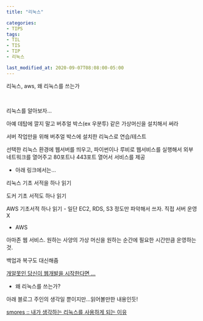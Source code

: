 ```yaml
---
title: "리눅스"

categories:
- TIPS
tags:
- TIL
- TIS
- TIP
- 리눅스

last_modified_at: 2020-09-07T08:08:00-05:00
---
```


리눅스, aws, 왜 리눅스를 쓰는가

<br/>

리눅스를 알아보자...

아예 데탑에 깔지 말고 버추얼 박스(ex 우분투) 같은 가상머신을 설치해서 써라

서버 작업만을 위해 버추얼 박스에 설치한 리눅스로 연습/테스트

선택한 리눅스 환경에 웹서버를 띄우고, 파이썬이나 루비로 웹서비스를 실행해서 외부 네트워크를 열어주고 80포트나 443포트 열어서 서비스를 제공

* 아래 링크에서는...

리눅스 기초 서적을 하나 읽기

도커 기초 서적도 하나 읽기

AWS 기초서적 하나 읽기 - 일단 EC2, RDS, S3 정도만 파악해서 쓰자. 직접 서버 운영 X

* AWS

아마존 웹 서비스. 원하는 사양의 가상 머신을 원하는 순간에 필요한 시간만큼 운영하는 것.

백업과 복구도 대신해줌

[개알못인 당신이 웹개발을 시작한다면 …](https://medium.com/happyprogrammer-in-jeju/%EA%B0%9C%EC%95%8C%EB%AA%BB%EC%9D%B8-%EB%8B%B9%EC%8B%A0%EC%9D%B4-%EC%9B%B9%EA%B0%9C%EB%B0%9C%EC%9D%84-%EC%8B%9C%EC%9E%91%ED%95%9C%EB%8B%A4%EB%A9%B4-5-12b7d3e78264)

* 왜 리눅스를 쓰는가?

아래 블로그 주인의 생각일 뿐이지만...읽어볼만한 내용인듯!

[smores :: 내가 생각하는 리눅스를 사용하게 되는 이유](https://smores.tistory.com/1058)
